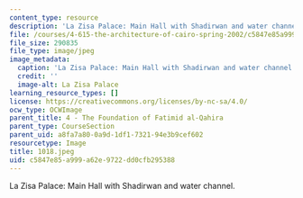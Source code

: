```yaml
---
content_type: resource
description: 'La Zisa Palace: Main Hall with Shadirwan and water channel.'
file: /courses/4-615-the-architecture-of-cairo-spring-2002/c5847e85a999a62e9722dd0cfb295388_1018.jpeg
file_size: 290835
file_type: image/jpeg
image_metadata:
  caption: 'La Zisa Palace: Main Hall with Shadirwan and water channel.'
  credit: ''
  image-alt: La Zisa Palace
learning_resource_types: []
license: https://creativecommons.org/licenses/by-nc-sa/4.0/
ocw_type: OCWImage
parent_title: 4 - The Foundation of Fatimid al-Qahira
parent_type: CourseSection
parent_uid: a8fa7a80-0a9d-1df1-7321-94e3b9cef602
resourcetype: Image
title: 1018.jpeg
uid: c5847e85-a999-a62e-9722-dd0cfb295388
---
```

La Zisa Palace: Main Hall with Shadirwan and water channel.